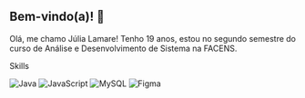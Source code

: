 ## Bem-vindo(a)! 👋

Olá, me chamo Júlia Lamare! Tenho 19 anos, estou no segundo semestre do curso de Análise e Desenvolvimento de Sistema na FACENS. 

Skills 

![Java](https://img.shields.io/badge/java-%23ED8B00.svg?logo=java&logoColor=white)
![JavaScript](https://img.shields.io/badge/javascript-%23323330.svg?logo=javascript&logoColor=%23F7DF1E)
![MySQL](https://img.shields.io/badge/mysql-%2300f.svg?logo=mysql&logoColor=white)
![Figma](https://img.shields.io/badge/figma-%23F24E1E.svg?logo=figma&logoColor=white)


          

          
          
          
